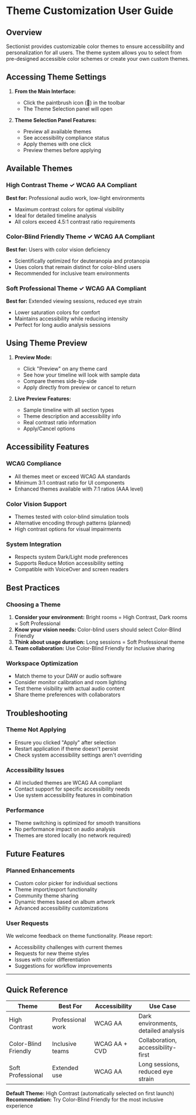 # Theme Customization User Guide

## Overview
Sectionist provides customizable color themes to ensure accessibility and personalization for all users. The theme system allows you to select from pre-designed accessible color schemes or create your own custom themes.

## Accessing Theme Settings

1. **From the Main Interface:**
   - Click the paintbrush icon (🎨) in the toolbar
   - The Theme Selection panel will open

2. **Theme Selection Panel Features:**
   - Preview all available themes
   - See accessibility compliance status
   - Apply themes with one click
   - Preview themes before applying

## Available Themes

### High Contrast Theme ✓ WCAG AA Compliant
**Best for:** Professional audio work, low-light environments
- Maximum contrast colors for optimal visibility
- Ideal for detailed timeline analysis
- All colors exceed 4.5:1 contrast ratio requirements

### Color-Blind Friendly Theme ✓ WCAG AA Compliant  
**Best for:** Users with color vision deficiency
- Scientifically optimized for deuteranopia and protanopia
- Uses colors that remain distinct for color-blind users
- Recommended for inclusive team environments

### Soft Professional Theme ✓ WCAG AA Compliant
**Best for:** Extended viewing sessions, reduced eye strain
- Lower saturation colors for comfort
- Maintains accessibility while reducing intensity
- Perfect for long audio analysis sessions

## Using Theme Preview

1. **Preview Mode:**
   - Click "Preview" on any theme card
   - See how your timeline will look with sample data
   - Compare themes side-by-side
   - Apply directly from preview or cancel to return

2. **Live Preview Features:**
   - Sample timeline with all section types
   - Theme description and accessibility info
   - Real contrast ratio information
   - Apply/Cancel options

## Accessibility Features

### WCAG Compliance
- All themes meet or exceed WCAG AA standards
- Minimum 3:1 contrast ratio for UI components
- Enhanced themes available with 7:1 ratios (AAA level)

### Color Vision Support
- Themes tested with color-blind simulation tools
- Alternative encoding through patterns (planned)
- High contrast options for visual impairments

### System Integration
- Respects system Dark/Light mode preferences
- Supports Reduce Motion accessibility setting
- Compatible with VoiceOver and screen readers

## Best Practices

### Choosing a Theme
1. **Consider your environment:** Bright rooms = High Contrast, Dark rooms = Soft Professional  
2. **Know your vision needs:** Color-blind users should select Color-Blind Friendly
3. **Think about usage duration:** Long sessions = Soft Professional theme
4. **Team collaboration:** Use Color-Blind Friendly for inclusive sharing

### Workspace Optimization
- Match theme to your DAW or audio software
- Consider monitor calibration and room lighting
- Test theme visibility with actual audio content
- Share theme preferences with collaborators

## Troubleshooting

### Theme Not Applying
- Ensure you clicked "Apply" after selection
- Restart application if theme doesn't persist
- Check system accessibility settings aren't overriding

### Accessibility Issues
- All included themes are WCAG AA compliant
- Contact support for specific accessibility needs
- Use system accessibility features in combination

### Performance
- Theme switching is optimized for smooth transitions
- No performance impact on audio analysis
- Themes are stored locally (no network required)

## Future Features

### Planned Enhancements
- Custom color picker for individual sections
- Theme import/export functionality
- Community theme sharing
- Dynamic themes based on album artwork
- Advanced accessibility customizations

### User Requests
We welcome feedback on theme functionality. Please report:
- Accessibility challenges with current themes
- Requests for new theme styles
- Issues with color differentiation
- Suggestions for workflow improvements

---

## Quick Reference

| Theme | Best For | Accessibility | Use Case |
|-------|----------|---------------|----------|
| High Contrast | Professional work | WCAG AA | Dark environments, detailed analysis |
| Color-Blind Friendly | Inclusive teams | WCAG AA + CVD | Collaboration, accessibility-first |
| Soft Professional | Extended use | WCAG AA | Long sessions, reduced eye strain |

**Default Theme:** High Contrast (automatically selected on first launch)
**Recommendation:** Try Color-Blind Friendly for the most inclusive experience